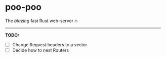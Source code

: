 # poo-poo

The *blazing* fast Rust web-server 🔥

---  
**TODO:**  
- [ ] Change Request headers to a vector
- [ ] Decide how to nest Routers
